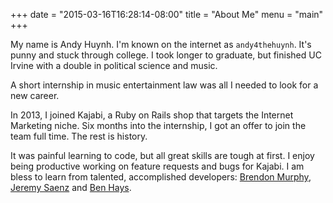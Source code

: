 +++
date = "2015-03-16T16:28:14-08:00"
title = "About Me"
menu  = "main"
+++

My name is Andy Huynh. I'm known on the internet as `andy4thehuynh`. It's punny and stuck through college. I took longer to graduate, but finished UC Irvine with a double in political science and music.

A short internship in music entertainment law was all I needed to look for a new career.

In 2013, I joined Kajabi, a Ruby on Rails shop that targets the Internet Marketing niche. Six months into the internship, I got an offer to join the team full time. The rest is history.

It was painful learning to code, but all great skills are tough at first. I enjoy being productive working on feature requests and bugs for Kajabi. I am bless to learn from talented, accomplished developers: [Brendon Murphy](https://github.com/bemurphy), [Jeremy Saenz](https://github.com/codegangsta) and [Ben Hays](https://github.com/FuturaExtraBold). 
